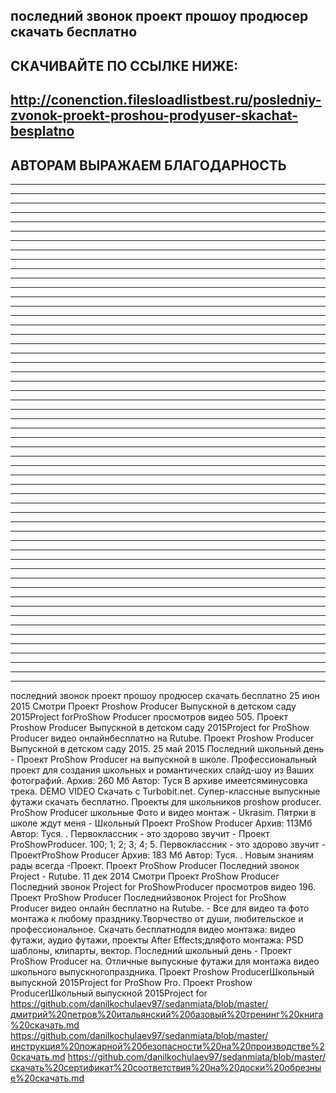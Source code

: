 последний звонок проект прошоу продюсер скачать бесплатно
--------------------------------------------------
СКАЧИВАЙТЕ ПО ССЫЛКЕ НИЖЕ:
--------------------------------------------------
http://conenction.filesloadlistbest.ru/posledniy-zvonok-proekt-proshou-prodyuser-skachat-besplatno
--------------------------------------------------
АВТОРАМ ВЫРАЖАЕМ БЛАГОДАРНОСТЬ
--------------------------------------------------
--------------------------------------------------
--------------------------------------------------
--------------------------------------------------
--------------------------------------------------
--------------------------------------------------
--------------------------------------------------
--------------------------------------------------
--------------------------------------------------
--------------------------------------------------
--------------------------------------------------
--------------------------------------------------
--------------------------------------------------
--------------------------------------------------
--------------------------------------------------
--------------------------------------------------
--------------------------------------------------
--------------------------------------------------
--------------------------------------------------
--------------------------------------------------
--------------------------------------------------
--------------------------------------------------
--------------------------------------------------
--------------------------------------------------
--------------------------------------------------
--------------------------------------------------
--------------------------------------------------
--------------------------------------------------
--------------------------------------------------
--------------------------------------------------
--------------------------------------------------
--------------------------------------------------
--------------------------------------------------
--------------------------------------------------
--------------------------------------------------
--------------------------------------------------
--------------------------------------------------
--------------------------------------------------
--------------------------------------------------
--------------------------------------------------
--------------------------------------------------
--------------------------------------------------
--------------------------------------------------
--------------------------------------------------
--------------------------------------------------
--------------------------------------------------
--------------------------------------------------
--------------------------------------------------
--------------------------------------------------
--------------------------------------------------
--------------------------------------------------
--------------------------------------------------
--------------------------------------------------
--------------------------------------------------
--------------------------------------------------
последний звонок проект прошоу продюсер скачать бесплатно 25 июн 2015  Смотри Проект Proshow Producer Выпускной в детском саду 2015Project forProShow Producer просмотров видео 505. Проект Proshow Producer Выпускной в детском саду 2015Project for ProShow Producer видео онлайнбесплатно на Rutube. Проект Proshow Producer Выпускной в детском саду 2015. 25 май 2015  Последний школьный день - Проект ProShow Producer на выпускной в школе. Профессиональный проект для создания школьных и романтических слайд-шоу из Ваших фотографий. Архив: 260 Мб Автор: Туся В архиве имеетсяминусовка трека. DEMO VIDEO  Скачать с Turbobit.net. Супер-классные выпускные футажи скачать бесплатно. Проекты для школьников proshow producer. ProShow Producer школьные  Фото и видео монтаж - Ukrasim. Пятрки в школе ждут меня - Школьный Проект ProShow Producer Архив: 113Мб Автор: Туся. . Первоклассник - это здорово звучит - Проект ProShowProducer. 100; 1; 2; 3; 4; 5. Первоклассник - это здорово звучит - ПроектProShow Producer Архив: 183 Мб Автор: Туся. . Новым знаниям рады всегда -Проект. Проект ProShow Producer Последний звонок Project  - Rutube. 11 дек 2014  Смотри Проект ProShow Producer Последний звонок Project for ProShowProducer просмотров видео 196. Проект ProShow Producer Последнийзвонок Project for ProShow Producer видео онлайн бесплатно на Rutube. - Все для видео та фото монтажа к любому празднику.Творчество от души, любительское и профессиональное. Скачать бесплатнодля видео монтажа: видео футажи, аудио футажи, проекты After Effects;дляфото монтажа: PSD шаблоны, клипарты, вектор. Последний школьный день - Проект ProShow Producer на. Отличные выпускные футажи для монтажа видео школьного выпускногопраздника. Проект Proshow ProducerШкольный выпускной 2015Project for ProShow Pro. Проект Proshow ProducerШкольный выпускной 2015Project for
https://github.com/danilkochulaev97/sedanmiata/blob/master/дмитрий%20петров%20итальянский%20базовый%20тренинг%20книга%20скачать.md
https://github.com/danilkochulaev97/sedanmiata/blob/master/инструкция%20пожарной%20безопасности%20на%20производстве%20скачать.md
https://github.com/danilkochulaev97/sedanmiata/blob/master/скачать%20сертификат%20соответствия%20на%20доски%20обрезные%20скачать.md